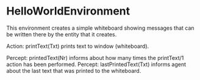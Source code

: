 HelloWorldEnvironment
=====================

This environment creates a simple whiteboard showing messages that can be written there by the entity that it creates.

Action: printText(Txt) prints text to window (whiteboard).

Percept: printedText(Nr) informs about how many times the printText/1 action has been performed.
Percept: lastPrintedText(Txt) informs agent about the last text that was printed to the whiteboard.
